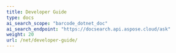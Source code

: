 ```yaml
---
title: Developer Guide
type: docs
ai_search_scope: "barcode_dotnet_doc"
ai_search_endpoint: "https://docsearch.api.aspose.cloud/ask"
weight: 20
url: /net/developer-guide/
---
```



